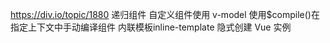 https://div.io/topic/1880
递归组件
自定义组件使用 v-model
使用$compile()在指定上下文中手动编译组件
内联模板inline-template
隐式创建 Vue 实例